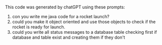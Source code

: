 This code was generated by chatGPT using these prompts:

1. con you write me java code for a rocket launch?
2. could you make it object oriented and use those objects to check if the rocket is ready for launch.
3. could you write all status messages to a database table checking first if database and table exist and creating them if they don't
